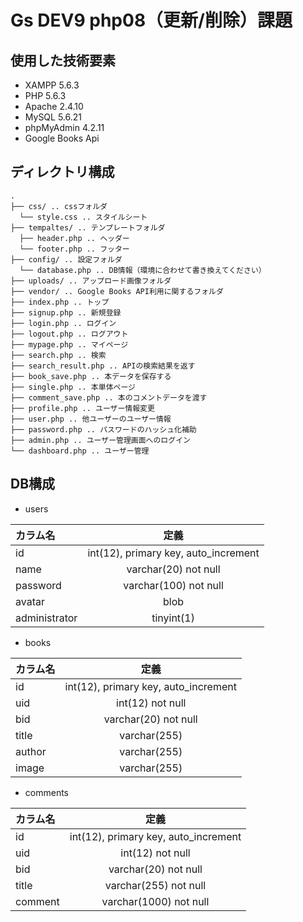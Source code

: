 # Gs DEV9 php08（更新/削除）課題

## 使用した技術要素
- XAMPP 5.6.3
- PHP 5.6.3
- Apache 2.4.10
- MySQL 5.6.21
- phpMyAdmin 4.2.11
- Google Books Api

## ディレクトリ構成
  ```
  .
  ├── css/ .. cssフォルダ
    └── style.css .. スタイルシート
  ├── tempaltes/ .. テンプレートフォルダ
    ├── header.php .. ヘッダー
    └── footer.php .. フッター
  ├── config/ .. 設定フォルダ
    └── database.php .. DB情報（環境に合わせて書き換えてください）
  ├── uploads/ .. アップロード画像フォルダ
  ├── vendor/ .. Google Books API利用に関するフォルダ
  ├── index.php .. トップ
  ├── signup.php .. 新規登録
  ├── login.php .. ログイン
  ├── logout.php .. ログアウト
  ├── mypage.php .. マイページ
  ├── search.php .. 検索
  ├── search_result.php .. APIの検索結果を返す
  ├── book_save.php .. 本データを保存する
  ├── single.php .. 本単体ページ
  ├── comment_save.php .. 本のコメントデータを渡す
  ├── profile.php .. ユーザー情報変更
  ├── user.php .. 他ユーザーのユーザー情報
  ├── password.php .. パスワードのハッシュ化補助
  ├── admin.php .. ユーザー管理画面へのログイン
  └── dashboard.php .. ユーザー管理

  ```

## DB構成
- users

| カラム名              　   | 定義                |
|:-------------------------|:-------------------:|
| id                       | int(12), primary key, auto_increment |
| name                     | varchar(20) not null  |
| password                 | varchar(100) not null |
| avatar                   | blob                  |
| administrator            | tinyint(1)            |

- books

| カラム名                  | 定義                |
|:-------------------------|:-------------------:|
| id                       | int(12), primary key, auto_increment |
| uid                      | int(12) not null |
| bid                      | varchar(20) not null |
| title                    | varchar(255) |
| author                   | varchar(255) |
| image                    | varchar(255) |

- comments

| カラム名                  | 定義                |
|:-------------------------|:-------------------:|
| id                       | int(12), primary key, auto_increment |
| uid                      | int(12) not null |
| bid                      | varchar(20) not null |
| title                    | varchar(255) not null |
| comment                  | varchar(1000) not null |
